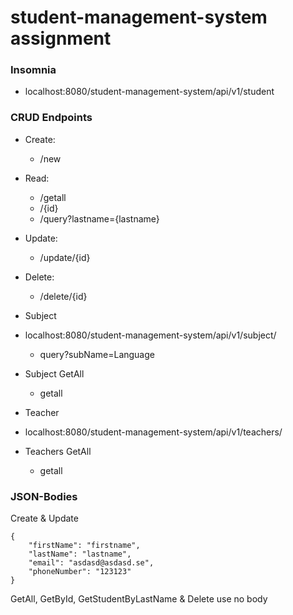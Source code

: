 # student-management-system assignment

### Insomnia
- localhost:8080/student-management-system/api/v1/student

### CRUD Endpoints
- Create: 
	- /new
- Read: 
	- /getall
	- /{id}
	- /query?lastname={lastname}
- Update:
	- /update/{id}
- Delete:
	- /delete/{id}

- Subject
- localhost:8080/student-management-system/api/v1/subject/
	- query?subName=Language
- Subject GetAll
	- getall

- Teacher
- localhost:8080/student-management-system/api/v1/teachers/
- Teachers GetAll
	- getall

### JSON-Bodies

Create & Update
```
{
	"firstName": "firstname",
	"lastName": "lastname",
	"email": "asdasd@asdasd.se",
	"phoneNumber": "123123"
}
```

GetAll, GetById, GetStudentByLastName & Delete use no body
